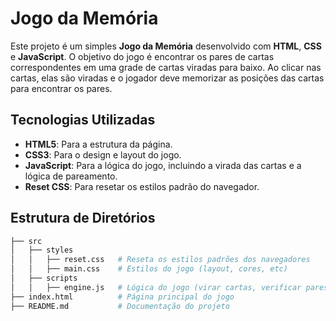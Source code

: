 # Jogo da Memória

Este projeto é um simples **Jogo da Memória** desenvolvido com **HTML**, **CSS** e **JavaScript**. O objetivo do jogo é encontrar os pares de cartas correspondentes em uma grade de cartas viradas para baixo. Ao clicar nas cartas, elas são viradas e o jogador deve memorizar as posições das cartas para encontrar os pares.

## Tecnologias Utilizadas

- **HTML5**: Para a estrutura da página.
- **CSS3**: Para o design e layout do jogo.
- **JavaScript**: Para a lógica do jogo, incluindo a virada das cartas e a lógica de pareamento.
- **Reset CSS**: Para resetar os estilos padrão do navegador.

## Estrutura de Diretórios

```bash
├── src
│   ├── styles
│   │   ├── reset.css   # Reseta os estilos padrões dos navegadores
│   │   ├── main.css    # Estilos do jogo (layout, cores, etc)
│   ├── scripts
│   │   ├── engine.js   # Lógica do jogo (virar cartas, verificar pares, etc)
├── index.html          # Página principal do jogo
├── README.md           # Documentação do projeto
